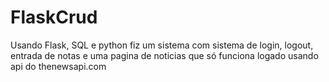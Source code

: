  # FlaskCrud

Usando Flask, SQL e python fiz um sistema com sistema de login, logout, entrada de notas e uma pagina de noticias que só funciona logado usando api do thenewsapi.com


